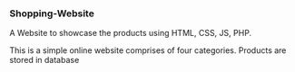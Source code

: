 ### Shopping-Website
A Website to showcase the products using HTML, CSS, JS, PHP.

This is a simple online website comprises of  four categories.
Products are stored in database
 
